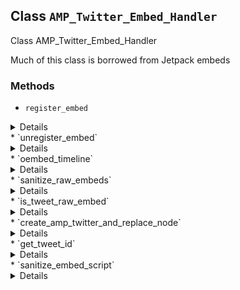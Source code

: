 ## Class `AMP_Twitter_Embed_Handler`

Class AMP_Twitter_Embed_Handler

Much of this class is borrowed from Jetpack embeds

### Methods
* `register_embed`

<details>

```php
public register_embed()
```

Registers embed.


</details>
* `unregister_embed`

<details>

```php
public unregister_embed()
```

Unregisters embed.


</details>
* `oembed_timeline`

<details>

```php
public oembed_timeline( $matches )
```

Render oEmbed for a timeline.


</details>
* `sanitize_raw_embeds`

<details>

```php
public sanitize_raw_embeds( Document $dom )
```

Sanitized &lt;blockquote class=&quot;twitter-tweet&quot;&gt; tags to &lt;amp-twitter&gt;.


</details>
* `is_tweet_raw_embed`

<details>

```php
private is_tweet_raw_embed( $node )
```

Checks whether it&#039;s a twitter blockquote or not.


</details>
* `create_amp_twitter_and_replace_node`

<details>

```php
private create_amp_twitter_and_replace_node( Document $dom, \DOMElement $node )
```

Make final modifications to DOMNode


</details>
* `get_tweet_id`

<details>

```php
private get_tweet_id( $node )
```

Extracts Tweet id.


</details>
* `sanitize_embed_script`

<details>

```php
private sanitize_embed_script( $node )
```

Removes Twitter&#039;s embed &lt;script&gt; tag.


</details>
